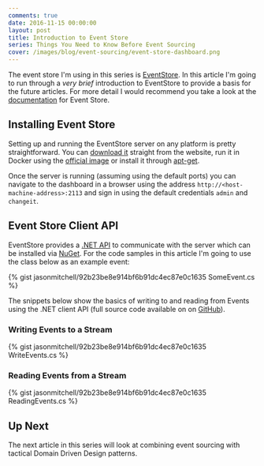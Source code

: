 ```yaml
---
comments: true
date: 2016-11-15 00:00:00
layout: post
title: Introduction to Event Store
series: Things You Need to Know Before Event Sourcing
cover: /images/blog/event-sourcing/event-store-dashboard.png
---
```


The event store I'm using in this series is [EventStore](https://geteventstore.com/).  In this article I'm going to run through a _very brief_ introduction to EventStore to provide a basis for the future articles. For more detail I would recommend you take a look at the [documentation](http://docs.geteventstore.com/) for Event Store.

## Installing Event Store

Setting up and running the EventStore server on any platform is pretty straightforward.  You can [download it](https://geteventstore.com/downloads/) straight from the website, run it in Docker using the [official image](https://store.docker.com/community/images/eventstore/eventstore) or install it through [apt-get](https://packagecloud.io/EventStore/EventStore-OSS).

Once the server is running (assuming using the default ports) you can navigate to the dashboard in a browser using the address `http://<host-machine-address>:2113` and sign in using the default credentials `admin` and `changeit`.

## Event Store Client API

EventStore provides a [.NET API](http://docs.geteventstore.com/dotnet-api/) to communicate with the server which can be installed via [NuGet](https://www.nuget.org/packages/EventStore.Client/).  For the code samples in this article I'm going to use the class below as an example event:

{% gist jasonmitchell/92b23be8e914bf6b91dc4ec87e0c1635 SomeEvent.cs %}

The snippets below show the basics of writing to and reading from Events using the .NET client API (full source code available on on [GitHub](https://github.com/jasonmitchell/event-store-samples/tree/master/Streams)).

### Writing Events to a Stream

{% gist jasonmitchell/92b23be8e914bf6b91dc4ec87e0c1635 WriteEvents.cs %}

### Reading Events from a Stream

{% gist jasonmitchell/92b23be8e914bf6b91dc4ec87e0c1635 ReadingEvents.cs %}

## Up Next

The next article in this series will look at combining event sourcing with tactical Domain Driven Design patterns.
